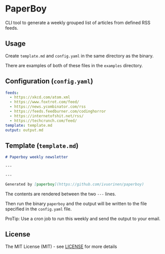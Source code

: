 # PaperBoy

CLI tool to generate a weekly grouped list of articles from defined RSS feeds.

## Usage

Create `template.md` and `config.yaml` in the same directory as the binary.

There are examples of both of these files in the `examples` directory.

## Configuration (`config.yaml`)

```yaml
feeds:
  - https://xkcd.com/atom.xml
  - https://www.foxtrot.com/feed/
  - https://news.ycombinator.com/rss
  - https://feeds.feedburner.com/codinghorror
  - https://internetofshit.net/rss/
  - https://techcrunch.com/feed/
template: template.md
output: output.md
```

## Template (`template.md`)

```markdown
# Paperboy weekly newsletter

---

---

Generated by [paperboy](https://github.com/ivuorinen/paperboy)
```

The contents are rendered between the two `---` lines.

Then run the binary `paperboy` and the output will be written to the file specified in the `config.yaml` file.

ProTip: Use a cron job to run this weekly and send the output to your email.

## License

The MIT License (MIT) - see [LICENSE](LICENSE.md) for more details
